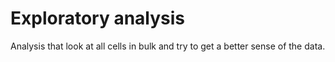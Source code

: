 # Exploratory analysis

Analysis that look at all cells in bulk and try to get a better sense of the data.
